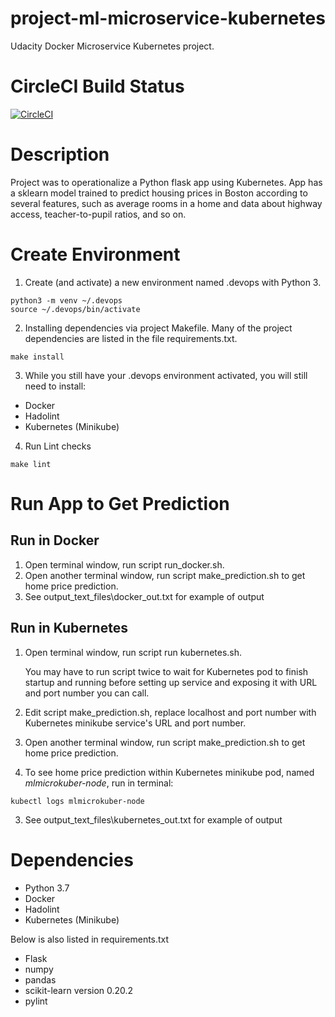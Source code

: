# project-ml-microservice-kubernetes
 Udacity Docker Microservice Kubernetes project.

# CircleCI Build Status
[![CircleCI](https://circleci.com/gh/chinhseah/project-ml-microservice-kubernetes/tree/master.svg?style=svg)](https://circleci.com/gh/chinhseah/project-ml-microservice-kubernetes/tree/master)

# Description
Project was to operationalize a Python flask app using Kubernetes. App has a sklearn model trained to predict housing prices in Boston according to several features, such as average rooms in a home and data about highway access, teacher-to-pupil ratios, and so on.

# Create Environment
1. Create (and activate) a new environment named .devops with Python 3.
```
python3 -m venv ~/.devops
source ~/.devops/bin/activate
```
2. Installing dependencies via project Makefile. Many of the project dependencies are listed in the file requirements.txt.
```
make install
```
3. While you still have your .devops environment activated, you will still need to install:
* Docker
* Hadolint
* Kubernetes (Minikube)
4. Run Lint checks
```
make lint
```
# Run App to Get Prediction
## Run in Docker
1. Open terminal window, run script run_docker.sh.
2. Open another terminal window, run script make_prediction.sh to get home price prediction.
3. See output_text_files\docker_out.txt for example of output
## Run in Kubernetes 
1. Open terminal window, run script run kubernetes.sh.

   You may have to run script twice to wait for Kubernetes pod to finish startup and running before setting up service and exposing it with URL and port number you can call.

2. Edit script make_prediction.sh, replace localhost and port number with Kubernetes minikube service's URL and port number.
3. Open another terminal window, run script make_prediction.sh to get home price prediction.
4. To see home price prediction within Kubernetes minikube pod, named *mlmicrokuber-node*, run in terminal:
```
kubectl logs mlmicrokuber-node
```
3. See output_text_files\kubernetes_out.txt for example of output
# Dependencies
* Python 3.7
* Docker
* Hadolint
* Kubernetes (Minikube)

Below is also listed in requirements.txt
* Flask
* numpy
* pandas
* scikit-learn version 0.20.2
* pylint
